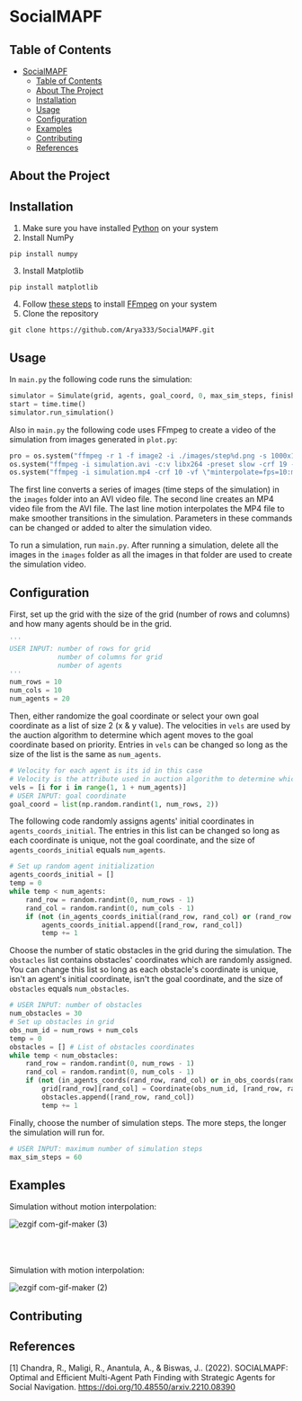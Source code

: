 # SocialMAPF

## Table of Contents

- [SocialMAPF](#socialmapf)
  - [Table of Contents](#table-of-contents)
  - [About The Project](#about-the-project)
  - [Installation](#installation)
  - [Usage](#usage)
  - [Configuration](#configuration)
  - [Examples](#examples)
  - [Contributing](#contributing)
  - [References](#references)

## About the Project

## Installation

1. Make sure you have installed <a href="https://www.python.org/downloads/">Python</a> on your system
2. Install NumPy
```
pip install numpy
```
3. Install Matplotlib
```
pip install matplotlib
```
4. Follow <a href="https://phoenixnap.com/kb/ffmpeg-windows">these steps</a> to install <a href="https://ffmpeg.org/download.html">FFmpeg</a> on your system
5. Clone the repository
```
git clone https://github.com/Arya333/SocialMAPF.git
```

## Usage

In ```main.py``` the following code runs the simulation:
```python
simulator = Simulate(grid, agents, goal_coord, 0, max_sim_steps, finished_agents)
start = time.time()
simulator.run_simulation()
```

Also in ```main.py``` the following code uses FFmpeg to create a video of the simulation from images generated in ```plot.py```:
```python
pro = os.system("ffmpeg -r 1 -f image2 -i ./images/step%d.png -s 1000x1000 -y simulation.avi")
os.system("ffmpeg -i simulation.avi -c:v libx264 -preset slow -crf 19 -c:a libvo_aacenc -b:a 128k -y simulation.mp4")
os.system("ffmpeg -i simulation.mp4 -crf 10 -vf \"minterpolate=fps=10:mi_mode=mci:mc_mode=aobmc:me_mode=bidir:vsbmc=1\" out.mp4")
```
The first line converts a series of images (time steps of the simulation) in the ```images``` folder into an AVI video file. The second line creates an MP4 video file from the AVI file. The last line motion interpolates the MP4 file to make smoother transitions in the simulation. Parameters in these commands can be changed or added to alter the simulation video.

To run a simulation, run ```main.py```. After running a simulation, delete all the images in the ```images``` folder as all the images in that folder are used to create the simulation video.

## Configuration

First, set up the grid with the size of the grid (number of rows and columns) and how many agents should be in the grid.
```python
'''
USER INPUT: number of rows for grid
            number of columns for grid
            number of agents
'''
num_rows = 10
num_cols = 10
num_agents = 20
```

Then, either randomize the goal coordinate or select your own goal coordinate as a list of size 2 (x & y value). The velocities in ```vels``` are used by the auction algorithm to determine which agent moves to the goal coordinate based on priority. Entries in ```vels``` can be changed so long as the size of the list is the same as ```num_agents```.

```python
# Velocity for each agent is its id in this case
# Velocity is the attribute used in auction algorithm to determine which agent moves to the goal
vels = [i for i in range(1, 1 + num_agents)]
# USER INPUT: goal coordinate
goal_coord = list(np.random.randint(1, num_rows, 2))
```

The following code randomly assigns agents' initial coordinates in ```agents_coords_initial```. The entries in this list can be changed so long as each coordinate is unique, not the goal coordinate, and the size of ```agents_coords_initial``` equals ```num_agents```.

```python
# Set up random agent initialization 
agents_coords_initial = []
temp = 0
while temp < num_agents:
    rand_row = random.randint(0, num_rows - 1)
    rand_col = random.randint(0, num_cols - 1)
    if (not (in_agents_coords_initial(rand_row, rand_col) or (rand_row == goal_coord[0] and rand_col == goal_coord[1]))):
        agents_coords_initial.append([rand_row, rand_col])
        temp += 1
```

Choose the number of static obstacles in the grid during the simulation. The ```obstacles``` list contains obstacles' coordinates which are randomly assigned. You can change this list so long as each obstacle's coordinate is unique, isn't an agent's initial coordinate, isn't the goal coordinate, and the size of ```obstacles``` equals ```num_obstacles```.

```python
# USER INPUT: number of obstacles
num_obstacles = 30
# Set up obstacles in grid
obs_num_id = num_rows + num_cols
temp = 0
obstacles = [] # List of obstacles coordinates
while temp < num_obstacles:
    rand_row = random.randint(0, num_rows - 1)
    rand_col = random.randint(0, num_cols - 1)
    if (not (in_agents_coords(rand_row, rand_col) or in_obs_coords(rand_row, rand_col) or (rand_row == goal_coord[0] and rand_col == goal_coord[1]))):
        grid[rand_row][rand_col] = Coordinate(obs_num_id, [rand_row, rand_col], None, True)
        obstacles.append([rand_row, rand_col])
        temp += 1
```

Finally, choose the number of simulation steps. The more steps, the longer the simulation will run for.

```python
# USER INPUT: maximum number of simulation steps
max_sim_steps = 60
```

## Examples

Simulation without motion interpolation:

![ezgif com-gif-maker (3)](https://user-images.githubusercontent.com/43790515/208286385-593e263f-c0ed-4dce-9770-ba67e0d35c11.gif)

\
\
\
Simulation with motion interpolation:

![ezgif com-gif-maker (2)](https://user-images.githubusercontent.com/43790515/208286349-9b4420fd-9d50-48be-9cb9-bd2d3da9e7a0.gif)

## Contributing

## References

<a id="1">[1]</a> Chandra, R., Maligi, R., Anantula, A., & Biswas, J.. (2022). SOCIALMAPF: Optimal and Efficient Multi-Agent Path Finding with Strategic Agents for Social Navigation. <https://doi.org/10.48550/arxiv.2210.08390>
